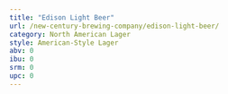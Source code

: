 ```yaml
---
title: "Edison Light Beer"
url: /new-century-brewing-company/edison-light-beer/
category: North American Lager
style: American-Style Lager
abv: 0
ibu: 0
srm: 0
upc: 0
---
```


